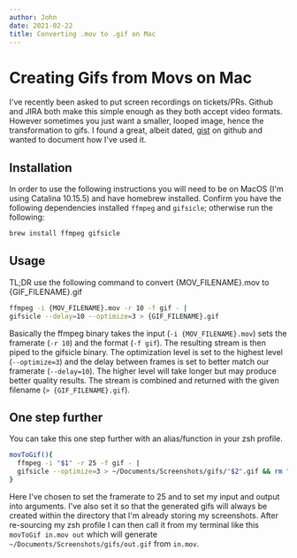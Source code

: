 ```yaml
---
author: John
date: 2021-02-22
title: Converting .mov to .gif on Mac
---
```


# Creating Gifs from Movs on Mac

I've recently been asked to put screen recordings on tickets/PRs. Github and JIRA both make this simple enough as they both accept video formats. However sometimes you just want a smaller, looped image, hence the transformation to gifs. I found a great, albeit dated, [gist][gist] on github and wanted to document how I've used it.

## Installation

In order to use the following instructions you will need to be on MacOS (I'm using Catalina 10.15.5) and have homebrew installed. Confirm you have the following dependencies installed `ffmpeg` and `gifsicle`; otherwise run the following:

```sh
brew install ffmpeg gifsicle
```

## Usage

TL;DR use the following command to convert {MOV_FILENAME}.mov to {GIF_FILENAME}.gif

```sh
ffmpeg -i {MOV_FILENAME}.mov -r 10 -f gif - |
gifsicle --delay=10 --optimize=3 > {GIF_FILENAME}.gif
```

Basically the ffmpeg binary takes the input (`-i {MOV_FILENAME}.mov`) sets the framerate (`-r 10`) and the format (`-f gif`). The resulting stream is then piped to the gifsicle binary. The optimization level is set to the highest level (`--optimize=3`) and the delay between frames is set to better match our framerate (`--delay=10`). The higher level will take longer but may produce better quality results. The stream is combined and returned with the given filename (`> {GIF_FILENAME}.gif`).

## One step further

You can take this one step further with an alias/function in your zsh profile.

```sh
movToGif(){
  ffmpeg -i "$1" -r 25 -f gif - | 
  gifsicle --optimize=3 > ~/Documents/Screenshots/gifs/"$2".gif && rm "$1"
}
```

Here I've chosen to set the framerate to 25 and to set my input and output into arguments. I've also set it so that the generated gifs will always be created within the directory that I'm already storing my screenshots. After re-sourcing my zsh profile I can then call it from my terminal like this `movToGif in.mov out` which will generate `~/Documents/Screenshots/gifs/out.gif` from `in.mov`.

[gist]: https://gist.github.com/dergachev/4627207
